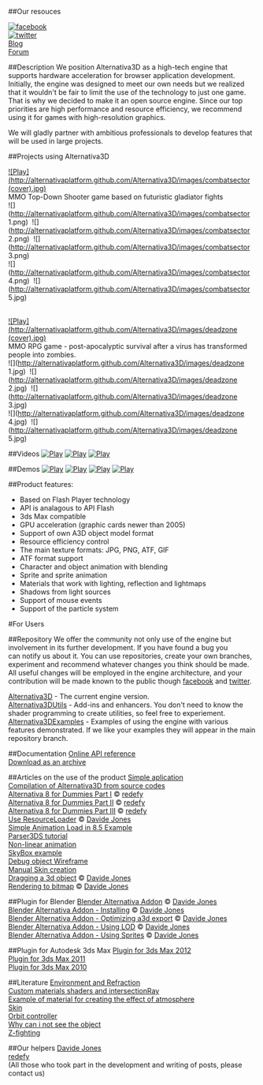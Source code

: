 ##Our resouces

[![facebook](http://alternativaplatform.github.com/Alternativa3D/images/facebook.png)](http://www.facebook.com/alternativaplatform)  
[![twitter](http://alternativaplatform.github.com/Alternativa3D/images/twitter.png)](https://twitter.com/Alternativa3D)  
[Blog](http://blog.alternativaplatform.com/en/)  
[Forum](http://forum.alternativaplatform.com/forums/list.page)

##Description
We position Alternativa3D as a high-tech engine that supports hardware acceleration for browser application development. Initially, the engine was designed to meet our own needs but we realized that it wouldn't be fair to limit the use of the technology to just one game. That is why we decided to make it an open source engine. Since our top priorities are high performance and resource efficiency, we recommend using it for games with high-resolution graphics.

We will gladly partner with ambitious professionals to develop features that will be used in large projects.

##Projects using Alternativa3D

 [![Play](http://alternativaplatform.github.com/Alternativa3D/images/combatsector \(cover\).jpg)](http://game.combatsector.com?instant=1)   
 MMO Top-Down Shooter game based on futuristic gladiator fights   
 ![](http://alternativaplatform.github.com/Alternativa3D/images/combatsector 1.png)&nbsp;
 ![](http://alternativaplatform.github.com/Alternativa3D/images/combatsector 2.png)&nbsp;
 ![](http://alternativaplatform.github.com/Alternativa3D/images/combatsector 3.png)   
 ![](http://alternativaplatform.github.com/Alternativa3D/images/combatsector 4.png)&nbsp;
 ![](http://alternativaplatform.github.com/Alternativa3D/images/combatsector 5.jpg)&nbsp;    
 <br />

 [![Play](http://alternativaplatform.github.com/Alternativa3D/images/deadzone \(cover\).jpg)](http://apps.facebook.com/laststand-deadzone/?fb_source=bookmark_apps&ref=bookmarks&count=0&fb_bmpos=2_0)   
 MMO RPG game - post-apocalyptic survival after a virus has transformed people into zombies.   
 ![](http://alternativaplatform.github.com/Alternativa3D/images/deadzone 1.jpg)&nbsp;
 ![](http://alternativaplatform.github.com/Alternativa3D/images/deadzone 2.jpg)&nbsp;
 ![](http://alternativaplatform.github.com/Alternativa3D/images/deadzone 3.jpg)   
 ![](http://alternativaplatform.github.com/Alternativa3D/images/deadzone 4.jpg)&nbsp;
 ![](http://alternativaplatform.github.com/Alternativa3D/images/deadzone 5.jpg)&nbsp;

##Videos
[![Play](http://alternativaplatform.github.com/Alternativa3D/images/maxracer\(video\).jpg)](http://www.youtube.com/watch?v=tgwi0lWgX8w)
[![Play](http://alternativaplatform.github.com/Alternativa3D/images/metro\(video\).jpg)](http://www.youtube.com/watch?v=Aein6drd_Hk)
[![Play](http://alternativaplatform.github.com/Alternativa3D/images/ostrova\(video\).jpg)](http://www.youtube.com/watch?v=hCXxCD_GYTA)

##Demos
[![Play](http://alternativaplatform.github.com/Alternativa3D/images/maxracer\(swf\).jpg)](http://alternativaplatform.com/ru/demos/crash/)
[![Play](http://alternativaplatform.github.com/Alternativa3D/images/arena\(swf\).jpg)](http://alternativaplatform.com/ru/demos/arena/)
[![Play](http://alternativaplatform.github.com/Alternativa3D/images/crush\(swf\).jpg)](http://alternativaplatform.com/ru/demos/crash/)
[![Play](http://alternativaplatform.github.com/Alternativa3D/images/dir_shadow\(swf\).jpg)](http://wiki.alternativaplatform.com/DirectionalLightShadow_Demo)

##Product features:
 - Based on Flash Player technology
 - API is analagous to API Flash
 - 3ds Max compatible
 - GPU acceleration (graphic cards newer than 2005)
 - Support of own A3D object model format
 - Resource efficiency control
 - The main texture formats: JPG, PNG, ATF, GIF
 - ATF format support
 - Character and object animation with blending
 - Sprite and sprite animation
 - Materials that work with lighting, reflection and lightmaps
 - Shadows from light sources
 - Support of mouse events
 - Support of the particle system


#For Users

##Repository
We offer the community not only use of the engine but involvement in its further development. If you have found a bug you can notify us about it. You can use repositories, create your own branches, experiment and recommend whatever changes you think should be made. All useful changes will be employed in the engine architecture, and your contribution will be made known to the public though [facebook](http://www.facebook.com/alternativaplatform) and [twitter](https://twitter.com/AltrntivaPltfrm).


[Alternativa3D](https://github.com/AlternativaPlatform/Alternativa3D) - The current engine version.  
[Alternativa3DUtils](https://github.com/AlternativaPlatform/Alternativa3DUtils) - Add-ins and enhancers. You don't need to know the shader programming to create utilities, so feel free to experiement.  
[Alternativa3DExamples](https://github.com/AlternativaPlatform/Alternativa3DExamples) - Examples of using the engine with various features demonstrated. If we like your examples they will appear in the main repository branch.  

##Documentation
[Online API reference](http://alternativaplatform.com/en/docs/8.32.0/)  
[Download as an archive](http://alternativaplatform.com/en/docs/8.32.0/alternativa3d8_help_en.zip)

##Articles on the use of the product
[Simple aplication](http://wiki.alternativaplatform.com/Template_Tutorial#Alternativa3D_8)  
[Compilation of Alternativa3D from source codes](http://wiki.alternativaplatform.com/Compilation_of_Alternativa3D_from_source_codes)  
[Alternativa 8 for Dummies Part I](http://wiki.alternativaplatform.com/Alternativa_8_for_Dummies_Part_I) © [redefy](http://redefy.net/)  
[Alternativa 8 for Dummies Part II](http://wiki.alternativaplatform.com/Alternativa_8_for_Dummies_Part_II) © [redefy](http://redefy.net/)  
[Alternativa 8 for Dummies Part III](http://wiki.alternativaplatform.com/Alternativa_8_for_Dummies_Part_III) © [redefy](http://redefy.net/)  
[Use ResourceLoader](http://davidejones.com/blog/1334-alternativa-8-27-0-resourceloader/) © [Davide Jones](http://davidejones.com/)  
[Simple Animation Load in 8.5 Example](http://wiki.alternativaplatform.com/Simple_Animation_Load_in_8.5_Example)  
[Parser3DS tutorial](http://wiki.alternativaplatform.com/Parser3DS_tutorial)  
[Non-linear animation](http://wiki.alternativaplatform.com/Non-linear_animation)  
[SkyBox example](http://wiki.alternativaplatform.com/SkyBox_example)  
[Debug object Wireframe](http://wiki.alternativaplatform.com/Wireframe_example)  
[Manual Skin creation](http://wiki.alternativaplatform.com/Octopus_Demo)  
[Dragging a 3d object](http://davidejones.com/blog/1566-dragging-3d-object-alternativa3d-8/) © [Davide Jones](http://davidejones.com/)  
[Rendering to bitmap](http://davidejones.com/blog/1577-rendering-bitmap-alternativa3d-8/) © [Davide Jones](http://davidejones.com/)

##Plugin for Blender
[Blender Alternativa Addon](https://github.com/davidejones/alternativa3d_tools) © [Davide Jones](http://davidejones.com/)  
[Blender Alternativa Addon - Installing](http://wiki.alternativaplatform.com/Blender_Alternativa_Addon_-_Installing) © [Davide Jones](http://davidejones.com/)  
[Blender Alternativa Addon - Optimizing a3d export](http://wiki.alternativaplatform.com/Blender_Alternativa_Addon_-_Optimizing_a3d_export) © [Davide Jones](http://davidejones.com/)  
[Blender Alternativa Addon - Using LOD](http://wiki.alternativaplatform.com/Blender_Alternativa_Addon_-_Using_LOD) © [Davide Jones](http://davidejones.com/)  
[Blender Alternativa Addon - Using Sprites](http://wiki.alternativaplatform.com/Blender_Alternativa_Addon_-_Using_Sprites) © [Davide Jones](http://davidejones.com/)

##Plugin for Autodesk 3ds Max
[Plugin for 3ds Max 2012](http://alternativaplatform.com/public/plugins_3dsmax2012.zip)  
[Plugin for 3ds Max 2011](http://alternativaplatform.com/public/plugins_3dsmax2011.zip)  
[Plugin for 3ds Max 2010](http://alternativaplatform.com/public/plugins_3dsmax2010.zip)

##Literature
[Environment and Refraction](http://wiki.alternativaplatform.com/Environment_and_Refraction)  
[Custom materials shaders and intersectionRay](http://wiki.alternativaplatform.com/Custom_materials_shaders_and_intersectionRay)  
[Example of material for creating the effect of atmosphere](http://wiki.alternativaplatform.com/Example_of_material_for_creating_the_effect_of_atmosphere)  
[Skin](http://wiki.alternativaplatform.com/Skin)  
[Orbit controller](http://wiki.alternativaplatform.com/Orbit_controller)  
[Why can i not see the object](http://wiki.alternativaplatform.com/Why_can_i_not_see_the_object)  
[Z-fighting](http://en.wikipedia.org/wiki/Z-fighting)

##Our helpers
[Davide Jones](http://davidejones.com/)  
[redefy](http://redefy.net/)   
(All those who took part in the development and writing of posts, please contact us)